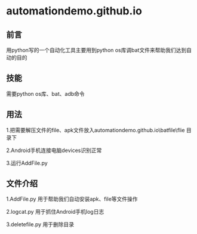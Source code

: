 # automationdemo.github.io

## 前言

用python写的一个自动化工具主要用到python os库调bat文件来帮助我们达到自动的目的


## 技能

需要python os库、bat、adb命令

## 用法

1.把需要解压文件的file、apk文件放入automationdemo.github.io\batfile\flie 目录下

2.Android手机连接电脑devices识别正常

3.运行AddFile.py 


## 文件介绍

1.AddFile.py 用于帮助我们自动安装apk、file等文件操作

2.logcat.py 用于抓住Android手机log日志

3.deletefile.py 用于删除目录

